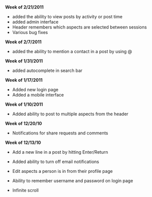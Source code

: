 **Week of 2/21/2011**

* added the ability to view posts by activity or post time
* added admin interface
* Header remembers which aspects are selected between sessions
* Various bug fixes

**Week of 2/7/2011**

* added the ability to mention a contact in a post by using @ 

**Week of 1/31/2011**

* added autocomplete in search bar

**Week of 1/17/2011**

* Added new login page
* Added a mobile interface

**Week of 1/10/2011**

* Added ability to post to multiple aspects from the header

**Week of 12/20/10**

* Notifications for share requests and comments

**Week of 12/13/10**
 
* Add a new line in a post by hitting Enter/Return

* Added ability to turn off email notifications

* Edit aspects a person is in from their profile page

* Ability to remember username and password on login page

* Infinite scroll
